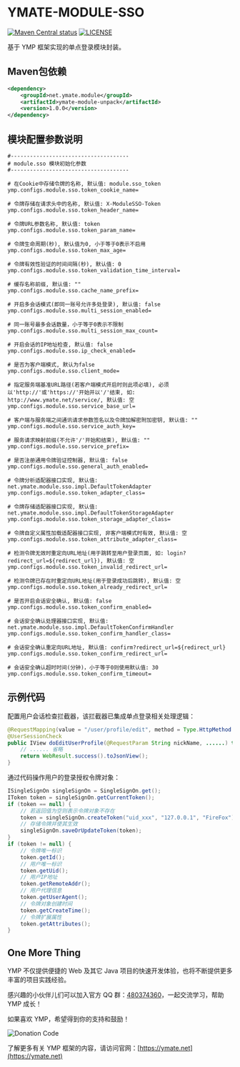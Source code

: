 # YMATE-MODULE-SSO

[![Maven Central status](https://img.shields.io/maven-central/v/net.ymate.module/ymate-module-unpack.svg)](https://search.maven.org/artifact/net.ymate.module/ymate-module-unpack)
[![LICENSE](https://img.shields.io/github/license/suninformation/ymate-module-unpack.svg)](https://gitee.com/suninformation/ymate-module-unpack/blob/master/LICENSE)

基于 YMP 框架实现的单点登录模块封装。



## Maven包依赖

```xml
<dependency>
    <groupId>net.ymate.module</groupId>
    <artifactId>ymate-module-unpack</artifactId>
    <version>1.0.0</version>
</dependency>
```



## 模块配置参数说明

```properties
#-------------------------------------
# module.sso 模块初始化参数
#-------------------------------------

# 在Cookie中存储令牌的名称, 默认值: module.sso_token
ymp.configs.module.sso.token_cookie_name=

# 令牌存储在请求头中的名称, 默认值: X-ModuleSSO-Token
ymp.configs.module.sso.token_header_name=

# 令牌URL参数名称, 默认值: token
ymp.configs.module.sso.token_param_name=

# 令牌生命周期(秒), 默认值为0, 小于等于0表示不启用
ymp.configs.module.sso.token_max_age=

# 令牌有效性验证的时间间隔(秒), 默认值: 0
ymp.configs.module.sso.token_validation_time_interval=

# 缓存名称前缀, 默认值: ""
ymp.configs.module.sso.cache_name_prefix=

# 开启多会话模式(即同一账号允许多处登录), 默认值: false
ymp.configs.module.sso.multi_session_enabled=

# 同一账号最多会话数量，小于等于0表示不限制
ymp.configs.module.sso.multi_session_max_count=

# 开启会话的IP地址检查, 默认值: false
ymp.configs.module.sso.ip_check_enabled=

# 是否为客户端模式, 默认为false
ymp.configs.module.sso.client_mode=

# 指定服务端基准URL路径(若客户端模式开启时则此项必填), 必须以'http://'或'https://'开始并以'/'结束, 如: http://www.ymate.net/service/, 默认值: 空
ymp.configs.module.sso.service_base_url=

# 客户端与服务端之间通讯请求参数签名以及令牌加解密附加密钥, 默认值: ""
ymp.configs.module.sso.service_auth_key=

# 服务请求映射前缀(不允许'/'开始和结束), 默认值: ""
ymp.configs.module.sso.service_prefix=

# 是否注册通用令牌验证控制器, 默认值: false
ymp.configs.module.sso.general_auth_enabled=

# 令牌分析适配器接口实现, 默认值: net.ymate.module.sso.impl.DefaultTokenAdapter
ymp.configs.module.sso.token_adapter_class=

# 令牌存储适配器接口实现, 默认值: net.ymate.module.sso.impl.DefaultTokenStorageAdapter
ymp.configs.module.sso.token_storage_adapter_class=

# 令牌自定义属性加载适配器接口实现, 非客户端模式时有效, 默认值: 空
ymp.configs.module.sso.token_attribute_adapter_class=

# 检测令牌无效时重定向URL地址(用于跳转至用户登录页面, 如: login?redirect_url=${redirect_url}), 默认值: 空
ymp.configs.module.sso.token_invalid_redirect_url=

# 检测令牌已存在时重定向URL地址(用于登录成功后跳转), 默认值: 空
ymp.configs.module.sso.token_already_redirect_url=

# 是否开启会话安全确认, 默认值: false
ymp.configs.module.sso.token_confirm_enabled=

# 会话安全确认处理器接口实现, 默认值: net.ymate.module.sso.impl.DefaultTokenConfirmHandler
ymp.configs.module.sso.token_confirm_handler_class=

# 会话安全确认重定向URL地址, 默认值: confirm?redirect_url=${redirect_url}
ymp.configs.module.sso.token_confirm_redirect_url=

# 会话安全确认超时时间(分钟)，小于等于0则使用默认值: 30
ymp.configs.module.sso.token_confirm_timeout=
```



## 示例代码

配置用户会话检查拦截器，该拦截器已集成单点登录相关处理逻辑：

```java
@RequestMapping(value = "/user/profile/edit", method = Type.HttpMethod.POST)
@UserSessionCheck
public IView doEditUserProfile(@RequestParam String nickName, ......) throws Exception {
    // ...... 省略
    return WebResult.success().toJsonView();
}
```

通过代码操作用户的登录授权令牌对象：

```java
ISingleSignOn singleSignOn = SingleSignOn.get();
IToken token = singleSignOn.getCurrentToken();
if (token == null) {
    // 若返回值为空则表示令牌对象不存在
    token = singleSignOn.createToken("uid_xxx", "127.0.0.1", "FireFox");
    // 存储令牌并使其生效
    singleSignOn.saveOrUpdateToken(token);
}
if (token != null) {
    // 令牌唯一标识
    token.getId();
    // 用户唯一标识
    token.getUid();
    // 用户IP地址
    token.getRemoteAddr();
    // 用户代理信息
    token.getUserAgent();
    // 令牌对象创建时间
    token.getCreateTime();
    // 令牌扩展属性
    token.getAttributes();
}
```



## One More Thing

YMP 不仅提供便捷的 Web 及其它 Java 项目的快速开发体验，也将不断提供更多丰富的项目实践经验。

感兴趣的小伙伴儿们可以加入官方 QQ 群：[480374360](https://qm.qq.com/cgi-bin/qm/qr?k=3KSXbRoridGeFxTVA8HZzyhwU_btZQJ2)，一起交流学习，帮助 YMP 成长！

如果喜欢 YMP，希望得到你的支持和鼓励！

![Donation Code](https://ymate.net/img/donation_code.png)

了解更多有关 YMP 框架的内容，请访问官网：[https://ymate.net](https://ymate.net)